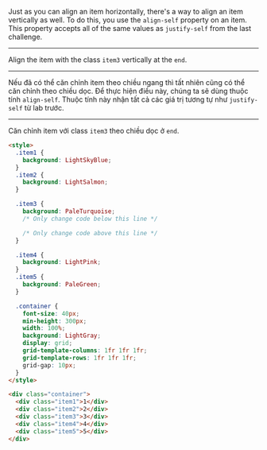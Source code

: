 Just as you can align an item horizontally, there's a way to align an item vertically as well. To do this, you use the `align-self` property on an item. This property accepts all of the same values as `justify-self` from the last challenge.

---

Align the item with the class `item3` vertically at the `end`.

---

Nếu đã có thể căn chỉnh item theo chiều ngang thì tất nhiên cũng có thể căn chỉnh theo chiều dọc. Để thực hiện điều này, chúng ta sẽ dùng thuộc tính `align-self`. Thuộc tính này nhận tất cả các giá trị tương tự như `justify-self` từ lab trước.

---

Căn chỉnh item với class `item3` theo chiều dọc ở `end`.

```html
<style>
  .item1 {
    background: LightSkyBlue;
  }
  .item2 {
    background: LightSalmon;
  }

  .item3 {
    background: PaleTurquoise;
    /* Only change code below this line */

    /* Only change code above this line */
  }

  .item4 {
    background: LightPink;
  }
  .item5 {
    background: PaleGreen;
  }

  .container {
    font-size: 40px;
    min-height: 300px;
    width: 100%;
    background: LightGray;
    display: grid;
    grid-template-columns: 1fr 1fr 1fr;
    grid-template-rows: 1fr 1fr 1fr;
    grid-gap: 10px;
  }
</style>

<div class="container">
  <div class="item1">1</div>
  <div class="item2">2</div>
  <div class="item3">3</div>
  <div class="item4">4</div>
  <div class="item5">5</div>
</div>
```
